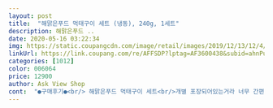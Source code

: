 ```yaml
---
layout: post 
title:  "해맑은푸드 먹태구이 세트 (냉동), 240g, 1세트" 
description: 해맑은푸드 ..
date: 2020-05-16 03:22:34 
img: https://static.coupangcdn.com/image/retail/images/2019/12/13/12/4/03652345-2581-474b-97d4-82ecd882ddda.jpg 
linkUrl: https://link.coupang.com/re/AFFSDP?lptag=AF3600438&subid=ahnPublicAsk&pageKey=1085823178&itemId=2039831901&vendorItemId=70039228880&traceid=V0-113-10c2acc619cef02b 
categories: [1012] 
color: 006064 
price: 12900 
author: Ask View Shop 
cont:  "●구매후기●<br/> 해맑은푸드 먹태구이 세트<br/>개별 포장되어있는거라 너무 간편하니 좋아요^^<br/>그리구 바로 먹을 수 있게끔 손질 되어있네요!<br/>담백한 맛에 손이 계속 가네요ㅎㅎㅎㅎ 맛있어요^^<br/>마요네즈까지 같이 넣어 먹으니 엄청 맛나네요ㅠㅠ<br/>많이 파세용^.<br/>^<br/>먹기 편하게끔 신경을 많이 쓰신게 보이네요ㅎㅎㅎ<br/>먹을만큼 덜 필요도 없구요!! 굿굿>.<br/><<br/>무엇보다 직접 찢어야하는 번거로움도 없어서 너무 좋았어요.<br/> 강추해요^^  다먹고 또 주문할게요.<br/> 포장봉투가 참 이쁘네요<br/>바로 개봉하자마자 먹으려고 후라이팬에 부엇는데<br/>번거롭게 가위질을 안해도되서 넘 좋아요ㅠㅠ<br/>안에 같이 들어있는 소스도 사알짝 알싸하게 매콤하니<br/>양이 왜케 많나요ㅎㅎㅎㅎㅎ  이거 후라이팬 큰건데<br/>역쉬 로켓 프레시ㅎㅎㅎㅎ<br/>예전에 전주로 가족여행 갔을때가 생각나서 구입하게 되었습니다.<br/><br/>요즘 코로나19로 외출도 마땅치 않았는데 먹태구이세트로 혼술해요.<br/> 포장도 꼼꼼하고 생각보다 양도 많았어요.<br/><br/>이또한 먹기 편하게 개별 낯개 포장ㅎㅎ<br/>이렇게 간편 할 수가ㅠㅠㅠㅠㅠ<br/>작은 봉지 안에 많이도 들어있어용ㅋ.<br/>ㅋ<br/>작은거에 부엇으면 튀어나갈뻔ㅠㅠ<br/>찍먹 해보니 넘넘 맛나네요ㅠㅠ 바삭바삭 과자같이ㅎㅎㅎ<br/>포장부터 꼼꼼하구요 신선하게 잘 도착했네요ㅎㅎ<br/>황태채가 부담스럽지않게 한번에 먹을수 있는 양이 들어있습니다.<br/> 황태채 자체도 간이 적절이 되어 있는데 거기에 소스를 찍어먹으니 더 잘 어울리는것 같습니다.<br/> 그리고 마요네즈나 다른 소스랑도 잘 어울리는 것 같습니다.<br/> 혼술 좋아하는 사람들한테 추천해줄만한 안주인것 같습니다.<br/><br/>후라이팬에 노릇노릇 굽고 나서 만들어놓은 소스에<br/>" 
---
```

